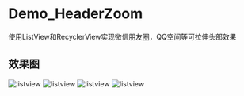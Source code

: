 # Demo_HeaderZoom
使用ListView和RecyclerView实现微信朋友圈，QQ空间等可拉伸头部效果
## 效果图
![listview](https://github.com/Sting926/Demo_HeaderZoom/blob/master/art/listview1.gif)
![listview](https://github.com/Sting926/Demo_HeaderZoom/blob/master/art/listview2.gif)
![listview](https://github.com/Sting926/Demo_HeaderZoom/blob/master/art/recyclerview1.gif)
![listview](https://github.com/Sting926/Demo_HeaderZoom/blob/master/art/recyclerview2.gif)
